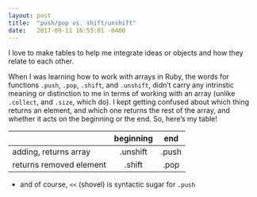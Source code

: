 ```yaml
---
layout: post
title:  "push/pop vs. shift/unshift"
date:   2017-09-11 16:55:01 -0400
---
```



I love to make tables to help me integrate ideas or objects and how they relate to each other.  

When I was learning how to work with arrays in Ruby, the words for functions `.push`, `.pop`, `.shift`, and `.unshift`, didn’t carry any intrinstic meaning or distinction to me in terms of working with an array (unlike `.collect`, and `.size`, which do).  I kept getting confused about which thing returns an element, and which one returns the rest of the array, and whether it acts on the beginning or the end.  So, here’s my table!

|   	  |beginning|end|
|-------|:--------:|:----:|
|adding, returns array| .unshift|.push|
|returns removed element| .shift| .pop|


 * and of course, `<<` (shovel) is syntactic sugar for `.push`
